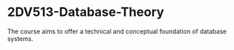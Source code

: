 # 2DV513-Database-Theory
The course aims to offer a technical and conceptual foundation of database systems.
